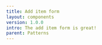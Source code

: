 ```yaml
---
title: Add item form
layout: components
version: 1.0.0
intro: The add item form is great!
parent: Patterns
---
```

